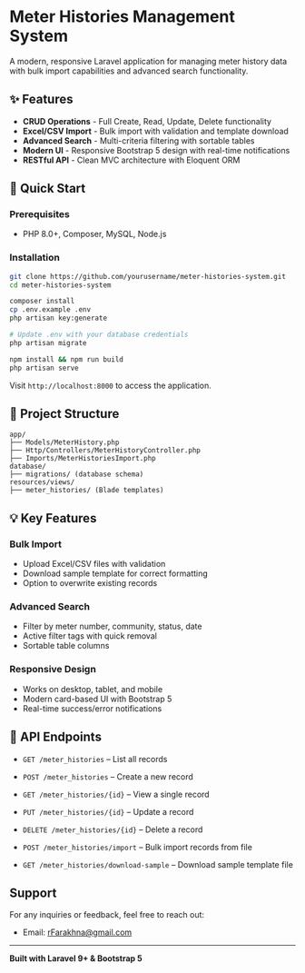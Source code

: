 # Meter Histories Management System

A modern, responsive Laravel application for managing meter history data with bulk import capabilities and advanced search functionality.

## ✨ Features

- **CRUD Operations** - Full Create, Read, Update, Delete functionality
- **Excel/CSV Import** - Bulk import with validation and template download
- **Advanced Search** - Multi-criteria filtering with sortable tables
- **Modern UI** - Responsive Bootstrap 5 design with real-time notifications
- **RESTful API** - Clean MVC architecture with Eloquent ORM

## 🚀 Quick Start

### Prerequisites
- PHP 8.0+, Composer, MySQL, Node.js

### Installation
```bash
git clone https://github.com/yourusername/meter-histories-system.git
cd meter-histories-system

composer install
cp .env.example .env
php artisan key:generate

# Update .env with your database credentials
php artisan migrate

npm install && npm run build
php artisan serve
```

Visit `http://localhost:8000` to access the application.

## 📁 Project Structure
```
app/
├── Models/MeterHistory.php
├── Http/Controllers/MeterHistoryController.php
├── Imports/MeterHistoriesImport.php
database/
├── migrations/ (database schema)
resources/views/
├── meter_histories/ (Blade templates)
```

## 💡 Key Features

### Bulk Import
- Upload Excel/CSV files with validation
- Download sample template for correct formatting
- Option to overwrite existing records

### Advanced Search
- Filter by meter number, community, status, date
- Active filter tags with quick removal
- Sortable table columns

### Responsive Design
- Works on desktop, tablet, and mobile
- Modern card-based UI with Bootstrap 5
- Real-time success/error notifications

## 🔧 API Endpoints

- `GET /meter_histories` – List all records  
- `POST /meter_histories` – Create a new record  
- `GET /meter_histories/{id}` – View a single record  
- `PUT /meter_histories/{id}` – Update a record  
- `DELETE /meter_histories/{id}` – Delete a record  

- `POST /meter_histories/import` – Bulk import records from file  
- `GET /meter_histories/download-sample` – Download sample template file  

##  Support

For any inquiries or feedback, feel free to reach out:
- Email: [rFarakhna@gmail.com](mailto:rFarakhna@gmail.com)

---

**Built with Laravel 9+ & Bootstrap 5**